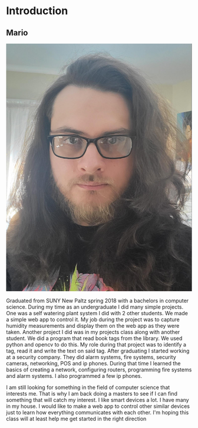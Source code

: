 # Introduction

## Mario

<img src="images/me.jpg" alt="me" style="width:100% height:40px"/>

Graduated from SUNY New Paltz spring 2018 with a bachelors in computer science. During my time as an undergraduate I did many simple projects. One was a self watering plant system I did with 2 other students. We made a simple web app to control it. My job during the project was to capture humidity measurements and display them on the web app as they were taken. Another project I did was in my projects class along with another student. We did a program that read book tags from the library. We used python and opencv to do this. My role during that project was to identify a tag, read it and write the text on said tag. After graduating I started working at a security company. They did alarm systems, fire systems, security cameras, networking, POS and ip phones. During that time I learned the basics of creating a network, configuring routers, programming fire systems and alarm systems. I also programmed a few ip phones.

I am still looking for something in the field of computer science that interests me. That is why I am back doing a masters to see if I can find something that will catch my interest. I like smart devices a lot. I have many in my house. I would like to make a web app to control other similar devices just to learn how everything communicates with each other. I'm hoping this class will at least help me get started in the right direction
